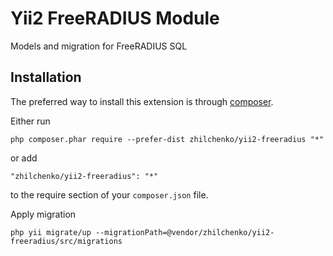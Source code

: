 Yii2 FreeRADIUS Module
======================
Models and migration for FreeRADIUS SQL

Installation
------------

The preferred way to install this extension is through [composer](http://getcomposer.org/download/).

Either run

```
php composer.phar require --prefer-dist zhilchenko/yii2-freeradius "*"
```

or add

```
"zhilchenko/yii2-freeradius": "*"
```

to the require section of your `composer.json` file.


Apply migration

```
php yii migrate/up --migrationPath=@vendor/zhilchenko/yii2-freeradius/src/migrations
```
